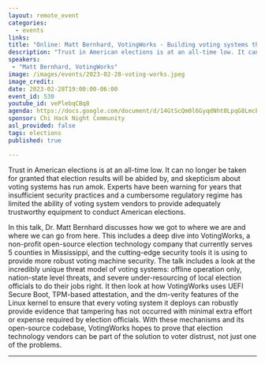 ```yaml
---
layout: remote_event
categories:
  - events
links: 
title: "Online: Matt Bernhard, VotingWorks - Building voting systems that don't suck"
description: "Trust in American elections is at an all-time low. It can no longer be taken for granted that election results will be abided by, and skepticism about voting systems has run amok. Experts have been warning for years that insufficient security practices and a cumbersome regulatory regime has limited the ability of voting system vendors to provide adequately trustworthy equipment to conduct American elections. In this talk, Dr. Matt Bernhard discusses how we got to where we are and where we can go from here."
speakers:
 - "Matt Bernhard, VotingWorks"
image: /images/events/2023-02-28-voting-works.jpeg
image_credit:
date: 2023-02-28T19:00:00-06:00
event_id: 530
youtube_id: vePlebqCBq8
agenda: https://docs.google.com/document/d/14GtScQm0l6GyqdNht0LpqG8LmcEF7i3COjNJ06PaTj8/edit#
sponsor: Chi Hack Night Community
asl_provided: false
tags: elections
published: true

---
```


Trust in American elections is at an all-time low. It can no longer be taken for granted that election results will be abided by, and skepticism about voting systems has run amok. Experts have been warning for years that insufficient security practices and a cumbersome regulatory regime has limited the ability of voting system vendors to provide adequately trustworthy equipment to conduct American elections.

In this talk, Dr. Matt Bernhard discusses how we got to where we are and where we can go from here. This includes a deep dive into VotingWorks, a non-profit open-source election technology company that currently serves 5 counties in Mississippi, and the cutting-edge security tools it is using to provide more robust voting machine security. The talk includes a look at the incredibly unique threat model of voting systems: offline operation only, nation-state level threats, and severe under-resourcing of local election officials to do their jobs right. It then look at how VotingWorks uses UEFI Secure Boot, TPM-based attestation, and the dm-verity features of the Linux kernel to ensure that every voting system it deploys can robustly provide evidence that tampering has not occurred with minimal extra effort or expense required by election officials. With these mechanisms and its open-source codebase, VotingWorks hopes to prove that election technology vendors can be part of the solution to voter distrust, not just one of the problems. 

---
